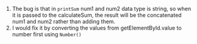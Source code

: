 1. The bug is that in `printSum` num1 and num2 data type is string, so when it is passed to the calculateSum, the result will be the concatenated num1 and num2 rather than adding them.
2. I would fix it by converting the values from getElementById.value to number first using `Number()`
